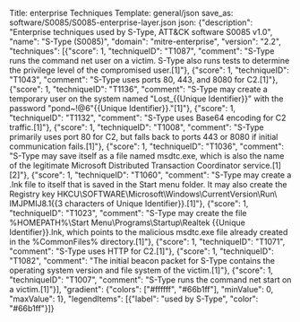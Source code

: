 Title: enterprise Techniques
Template: general/json
save_as: software/S0085/S0085-enterprise-layer.json
json: {"description": "Enterprise techniques used by S-Type, ATT&CK software S0085 v1.0", "name": "S-Type (S0085)", "domain": "mitre-enterprise", "version": "2.2", "techniques": [{"score": 1, "techniqueID": "T1087", "comment": "S-Type runs the command net user on a victim. S-Type also runs tests to determine the privilege level of the compromised user.[1]"}, {"score": 1, "techniqueID": "T1043", "comment": "S-Type uses ports 80, 443, and 8080 for C2.[1]"}, {"score": 1, "techniqueID": "T1136", "comment": "S-Type may create a temporary user on the system named \"Lost_{{Unique Identifier}}\" with the password \"pond~!@6\"{{Unique Identifier}}.\"[1]"}, {"score": 1, "techniqueID": "T1132", "comment": "S-Type uses Base64 encoding for C2 traffic.[1]"}, {"score": 1, "techniqueID": "T1008", "comment": "S-Type primarily uses port 80 for C2, but falls back to ports 443 or 8080 if initial communication fails.[1]"}, {"score": 1, "techniqueID": "T1036", "comment": "S-Type may save itself as a file named msdtc.exe, which is also the name of the legitimate Microsoft Distributed Transaction Coordinator service.[1][2]"}, {"score": 1, "techniqueID": "T1060", "comment": "S-Type may create a .lnk file to itself that is saved in the Start menu folder. It may also create the Registry key HKCU\\SOFTWARE\\Microsoft\\Windows\\CurrentVersion\\Run\\ IMJPMIJ8.1{{3 characters of Unique Identifier}}.[1]"}, {"score": 1, "techniqueID": "T1023", "comment": "S-Type may create the file %HOMEPATH%\\Start Menu\\Programs\\Startup\\Realtek {{Unique Identifier}}.lnk, which points to the malicious msdtc.exe file already created in the %CommonFiles% directory.[1]"}, {"score": 1, "techniqueID": "T1071", "comment": "S-Type uses HTTP for C2.[1]"}, {"score": 1, "techniqueID": "T1082", "comment": "The initial beacon packet for S-Type contains the operating system version and file system of the victim.[1]"}, {"score": 1, "techniqueID": "T1007", "comment": "S-Type runs the command net start on a victim.[1]"}], "gradient": {"colors": ["#ffffff", "#66b1ff"], "minValue": 0, "maxValue": 1}, "legendItems": [{"label": "used by S-Type", "color": "#66b1ff"}]}